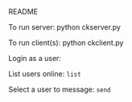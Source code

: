README

To run server:
python ckserver.py

To run client(s):
python ckclient.py

Login as a user:
<username> <password>

List users online:
`list`

Select a user to message:
`send` <user> <message>